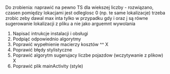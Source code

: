 Do zrobienia:
naprawić na pewno TS dla wiekszej liczby - rozwiązano, czasen pomiędzy lokacjami jest odleglosc 0 (np. te same lokalizacje) trzeba zrobic zeby dawal max inta tylko w przypadku gdy i oraz j są równe
sugerowanie lokalizacji z pliku a nie jako arguemnt wywolania

1) Napisać intrukcje instalacji i obsługi
2) Podpiąć odpowiednio algorytmy
3) Poprawić wypełnienie macierzy kosztów ^^ X
4) Poprawić błędy stylistyczne
5) Poprawić algorytm sugerujacy liczbe pojazdow (wczytywanie z plikow) X
6) Poprawić plik mainActivity (style)
